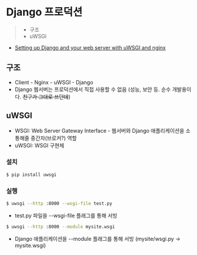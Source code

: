 # Django 프로덕션

> - 구조
> - uWSGI

- [Setting up Django and your web server with uWSGI and nginx](https://uwsgi-docs.readthedocs.io/en/latest/tutorials/Django_and_nginx.html)

## 구조

- Client - Nginx - uWSGI - Django
- Django 웹서버는 프로덕션에서 직접 사용할 수 없음 (성능, 보안 등. 순수 개발용이다. ~~친구가 그대로 쓰던데~~)

## uWSGI

- WSGI: Web Server Gateway Interface - 웹서버와 Django 애플리케이션을 소통해줄 중간자(브로커?) 역할
- uWSGI: WSGI 구현체

### 설치

```Bash
$ pip install uwsgi
```

### 실행

```Bash
$ uwsgi --http :8000 --wsgi-file test.py
```

- test.py 파일을 --wsgi-file 플래그를 통해 서빙

```Bash
$ uwsgi --http :8000 --module mysite.wsgi
```

- Django 애플리케이션을 --module 플래그를 통해 서빙 (mysite/wsgi.py -> mysite.wsgi)

